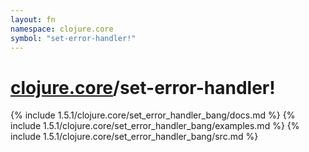 ```yaml
---
layout: fn
namespace: clojure.core
symbol: "set-error-handler!"
---
```


# [clojure.core](../)/set-error-handler!

{% include 1.5.1/clojure.core/set_error_handler_bang/docs.md %}
{% include 1.5.1/clojure.core/set_error_handler_bang/examples.md %}
{% include 1.5.1/clojure.core/set_error_handler_bang/src.md %}

